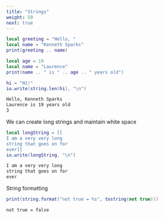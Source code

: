 ```yaml
---
title: "Strings"
weight: 50
next: true
---
```


```lua
local greeting = "Hello, "
local name = "Kenneth Sparks"
print(greeting .. name)

local age = 19
local name = "Laurence"
print(name .. " is " .. age .. " years old")

hi = "Hi!"
io.write(string.len(hi), "\n")
```

```txt {.fs90 .output}
Hello, Kenneth Sparks
Laurence is 19 years old
3
```

We can create long strings and maintain white space

```lua
local longString = [[
I am a very very long
string that goes on for
ever]]
io.write(longString, "\n")
```

```txt {.fs90 .output}
I am a very very long
string that goes on for
ever
```

String formatting

```lua
print(string.format("not true = %s", tostring(not true)))
```

```txt {.fs90 .output}
not true = false
```
